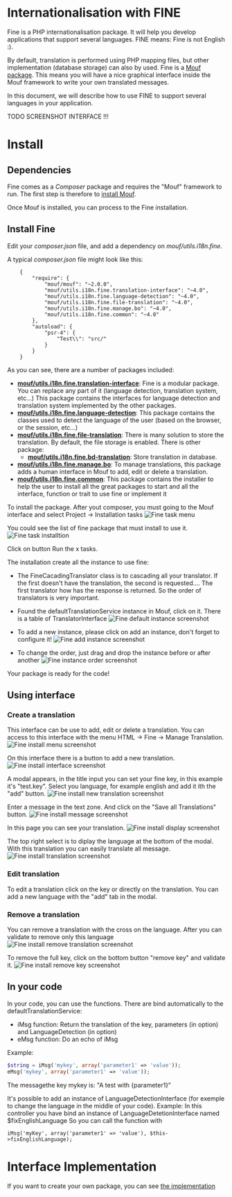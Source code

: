 Internationalisation with FINE
==============================

Fine is a PHP internationalisation package. It will help you develop applications that support several languages.
FINE means: Fine is not English :).

By default, translation is performed using PHP mapping files, but other implementation (database storage) can also by used.
Fine is a [Mouf package](http://mouf-php.com).
This means you will have a nice graphical interface inside the Mouf framework to write your own translated messages.

In this document, we will describe how to use FINE to support several languages in your application.

TODO SCREENSHOT INTERFACE !!!

Install
=======

Dependencies
------------

Fine comes as a *Composer* package and requires the "Mouf" framework to run.
The first step is therefore to [install Mouf](http://www.mouf-php.com/).

Once Mouf is installed, you can process to the Fine installation.

Install Fine
--------------

Edit your *composer.json* file, and add a dependency on *mouf/utils.i18n.fine*.

A typical *composer.json* file might look like this:

```
    {
        "require": {
            "mouf/mouf": "~2.0.0",
            "mouf/utils.i18n.fine.translation-interface": "~4.0",
            "mouf/utils.i18n.fine.language-detection": "~4.0",
            "mouf/utils.i18n.fine.file-translation": "~4.0",
            "mouf/utils.i18n.fine.manage.bo": "~4.0",
            "mouf/utils.i18n.fine.common": "~4.0"
        },
        "autoload": {
            "psr-4": {
                "Test\\": "src/"
            }
        }
    }
```

As you can see, there are a number of packages included:

- [**mouf/utils.i18n.fine.translation-interface**](http://mouf-php.com/packages/mouf/utils.i18n.fine.translation-interface/README.md): Fine is a modular package. You can replace any part of it (language detection, translation system, etc...)
  This package contains the interfaces for language detection and translation system implemented by the other packages.
- [**mouf/utils.i18n.fine.language-detection**](http://mouf-php.com/packages/mouf/utils.i18n.fine.language-detection/README.md): This package contains the classes used to detect the language of the user (based on the browser, or the session, etc...)
- [**mouf/utils.i18n.fine.file-translation**](http://mouf-php.com/packages/mouf/utils.i18n.fine.file-translator/README.md): There is many solution to store the translation. By default, the file storage is enabled. There is other package:
    - [**mouf/utils.i18n.fine.bd-translation**](http://mouf-php.com/packages/mouf/utils.i18n.fine.bd-translation/README.md): Store translation in database.
- [**mouf/utils.i18n.fine.manage.bo**](http://mouf-php.com/packages/mouf/utils.i18n.fine.manage.bo/README.md): To manage translations, this package adds a human interface in Mouf to add, edit or delete a translation. 
- [**mouf/utils.i18n.fine.common**](http://mouf-php.com/packages/mouf/utils.i18n.fine.common/README.md): This package contains the installer to help the user to install all the great packages to start and all the interface, function or trait to use fine or implement it

To install the package. After yout composer, you must going to the Mouf interface and select Project -> Installation tasks
![Fine task menu](images/1_task_menu.png)

You could see the list of fine package that must install to use it.
![Fine task installtion](images/2_task.png)

Click on button Run the x tasks.

The installation create all the instance to use fine:

- The FineCacadingTranslator class is to cascading all your translator. If the first doesn't have the translation, the second is requested.... 
The first translator how has the response is returned. So the order of translators is very important.

- Found the defaultTranslationService instance in Mouf, click on it.
There is a table of TranslatorInterface
![Fine default instance screenshot](images/3_default_instance.png)

- To add a new instance, please click on add an instance, don't forget to configure it!
![Fine add instance screenshot](images/4_add_instance.png)

- To change the order, just drag and drop the instance before or after another
![Fine instance order screenshot](images/5_instance_order.png)

Your package is ready for the code!




Using interface
---------------

### Create a translation

This interface can be use to add, edit or delete a translation.
You can access to this interface with the menu HTML -> Fine -> Manage Translation.
![Fine install menu screenshot](images/06_menu.png)

On this interface there is a button to add a new translation.
![Fine install interface screenshot](images/07_interface.png)

A modal appears, in the title input you can set your fine key, in this example it's "test.key".
Select you language, for example english and add it ith the "add" button.
![Fine install new translation screenshot](images/08_new_translation.png)

Enter a message in the text zone. And click on the "Save all Translations" button.
![Fine install message screenshot](images/09_message.png)

In this page you can see your translation.
![Fine install display screenshot](images/10_display.png)

The top right select is to diplay the language at the bottom of the modal. With this translation you can easily translate all message.
![Fine install translation screenshot](images/11_translation.png)

### Edit translation

To edit a translation click on the key or directly on the translation.
You can add a new language with the "add" tab in the modal.

### Remove a translation

You can remove a translation with the cross on the language.
After you can validate to remove only this language
![Fine install remove translation screenshot](images/12_remove_translation.png)

To remove the full key, click on the bottom button "remove key" and validate it.
![Fine install remove key screenshot](images/13_remove_key.png)


In your code
------------

In your code, you can use the functions. There are bind automatically to the defaultTranslationService:

- iMsg function: Return the translation of the key, parameters (in option) and LanguageDetection (in option)
- eMsg function: Do an echo of iMsg

Example:
```php
$string = iMsg('mykey', array('parameter1' => 'value'));
eMsg('mykey', array('parameter1' => 'value'));
```
The messagethe key mykey is: "A test with {parameter1}"

It's possible to add an instance of LanguageDetectionInterface (for exemple to change the language in the middle of your code).
Example:
In this controller you have bind an instance of LanguageDetetionInterface named $fixEnglishLanguage
So you can call the function with
```
iMsg('myKey', array('parameter1' => 'value'), $this->fixEnglishLanguage);
```

Interface Implementation
========================

If you want to create your own package, you can see [the implementation](doc/implementation.md)
